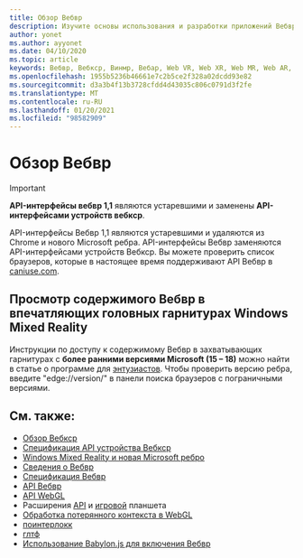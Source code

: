 ```yaml
---
title: Обзор Вебвр
description: Изучите основы использования и разработки приложений Вебвр, работающих на впечатляющих наушниках Windows Mixed Reality.
author: yonet
ms.author: ayyonet
ms.date: 04/10/2020
ms.topic: article
keywords: Вебвр, Вебкср, Винмр, Вебар, Web VR, Web XR, Web MR, Web AR, 360, 360 Video, 360 видео, 360 Photo, 360 Фото, 360 Content, иммерсивное веб-, иммерсивевеб, IW
ms.openlocfilehash: 1955b5236b46661e7c2b5ce2f328a02dcdd93e82
ms.sourcegitcommit: d3a3b4f13b3728cfdd4d43035c806c0791d3f2fe
ms.translationtype: MT
ms.contentlocale: ru-RU
ms.lasthandoff: 01/20/2021
ms.locfileid: "98582909"
---
```

# <a name="webvr-overview"></a>Обзор Вебвр

> [!IMPORTANT]
> **API-интерфейсы вебвр 1,1** являются устаревшими и заменены **API-интерфейсами устройств вебкср**.

API-интерфейсы Вебвр 1,1 являются устаревшими и удаляются из Chrome и нового Microsoft ребра. API-интерфейсы Вебвр заменяются API-интерфейсами устройств Вебкср. Вы можете проверить список браузеров, которые в настоящее время поддерживают API Вебвр в [caniuse.com](https://caniuse.com/#search=webvr).

## <a name="viewing-webvr-content-in-windows-mixed-reality-immersive-headsets"></a>Просмотр содержимого Вебвр в впечатляющих головных гарнитурах Windows Mixed Reality

Инструкции по доступу к содержимому Вебвр в захватывающих гарнитурах с **более ранними версиями Microsoft (15 – 18)** можно найти в статье о программе для [энтузиастов](/windows/mixed-reality/enthusiast-guide/webvr). Чтобы проверить версию ребра, введите "edge://version/" в панели поиска браузеров с пограничными версиями.

## <a name="see-also"></a>См. также:

* [Обзор Вебкср](webxr-overview.md)
* [Спецификация API устройства Вебкср](https://immersive-web.github.io/webxr/)
* [Windows Mixed Reality и новая Microsoft ребро](/windows/mixed-reality/new-microsoft-edge)
* [Сведения о Вебвр](https://webvr.info)
* [Спецификация Вебвр](https://w3c.github.io/webvr/)
* [API Вебвр](/previous-versions//mt806281(v=vs.85))
* [API WebGL](/previous-versions/windows/internet-explorer/ie-developer/dev-guides/bg182648(v=vs.85))
* Расширения [API](https://msdn.microsoft.com/library/dn743630(v=vs.85).aspx) и [игровой](https://w3c.github.io/gamepad/extensions.html) планшета
* [Обработка потерянного контекста в WebGL](https://www.khronos.org/webgl/wiki/HandlingContextLost)
* [поинтерлокк](https://www.w3.org/TR/pointerlock/)
* [глтф](https://www.khronos.org/gltf)
* [Использование Babylon.js для включения Вебвр](/windows/uwp/get-started/adding-webvr-to-a-babylonjs-game)